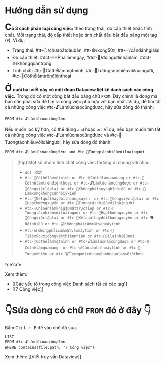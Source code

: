 # Hướng dẫn sử dụng
**<font style="font-size: 2em" >C</font>ó 3 cách phân loại công việc:** theo trạng thái, độ cấp thiết hoặc tính chất. Mỗi trạng thái, độ cấp thiết hoặc tính chất đều bắt đầu bằng một tag (`#`). Ví dụ:
- Trạng thái: #tt-⚪/chưabắtđầubàn, #tt-🟢/xong50٪, #tt-✅/cầnđánhgiálại 
- Độ cấp thiết: #đct-🔥🔥Phảilàmngay, #đct-🍃/đợingườinhậnlàm, #đct-❄️/khôngquantrọng 
- Tính chất: #tc-🧍Cóthểlàmmộtmình, #tc-🥳Tươngtácnhiềuvớiloàingười, #tc-📱Cóthểlàmtrênđiệnthoại 

**<font style="font-size: 2em" >Ở</font> cuối bài viết này có một đoạn Dataview liệt kê danh sách các công việc.** Trong đó có một dòng bắt đầu bằng chữ `FROM`. Đây chính là dòng mà bạn cần phải sửa để tìm ra công việc phù hợp với bạn nhất. Ví dụ, để tìm tất cả những công việc #tc-🔓Làmlúcnàocũngđược, hãy sửa dòng đó thành:
```
FROM #tc-🔓Làmlúcnàocũngđược 
```

Nếu muốn lọc kỹ hơn, có thể dùng `and` hoặc `or`. Ví dụ, nếu bạn muốn tìm tất cả những công việc #tc-🔓Làmlúcnàocũngđược và #tc-🥳Tươngtácnhiềuvớiloàingười, hãy sửa dòng đó thành:
```
FROM #tc-🔓Làmlúcnàocũngđược and #tc-🥳Tươngtácnhiềuvớiloàingười
```

> [!tip] Một số nhóm tính chất công việc thường đi chung với nhau
> - `dct ` dct 
> - `#tc-🧍Cóthểlàmmộtmình or #tc-🌐Cóthểlàmquamạng or #tc-📱Cóthểlàmtrênđiệnthoại or #tc-🔓Làmlúcnàocũngđược or #tc-🔁Côngviệclặplại or #tc-🧠Khôngphảisuynghĩnhiều or #tc-💬Làmxongkhôngcầnhỏiýkiến`
> - `#tc-🔁Kếtquảthayđổithườngxuyên  or #tc-🔁Côngviệclặplại or #tc-💬Họpthườngxuyên or #tc-🥳Tươngtácnhiềuvớiloàingười`
> - `#tc-☕Chỉnênlàmkhigặpmặttrựctiếp or #tc-🥳Tươngtácnhiềuvớiloàingười or #tc-💬Họpthườngxuyên or #tc-🔁Côngviệclặplại or #tc-🔁Kếtquảthayđổithườngxuyên or #tc-🗣️Nóinhiều or #tc-💻Khôngphảicắmmặtvàomáytính`
> - `#tc-💻Khôngphảicắmmặtvàomáytính or #tc-🌳Tiếpxúcvớiđộngvậtthiênnhiên or #tc-🚴Đilạinhiềunơi`
> - `#tc-🧍Cóthểlàmmộtmình or #tc-🔓Làmlúcnàocũngđược or #tc-🌐Cóthểlàmquamạng  or #tc-💻Cầnlàmtrênmáytính or #tc-🧠Tưduynhiều or #tc️-🏋️Tìmngườicóchuyênmôncaolàmsẽtốthơn`

^ce2afe

Xem thêm: 
- [[Các yếu tố trong công việc|Danh sách tất cả các tag]]
- [[7 Công việc]]

# 👇Sửa dòng có chữ `FROM` đó ở đây 👇
Bấm <kbd>Ctrl + E</kbd> để vào chế độ sửa.
```dataview 
LIST 
FROM #tc-🔓Làmlúcnàocũngđược
WHERE contains(file.path, "7 Công việc")
```
Xem thêm: [[Viết truy vấn Dataview]]